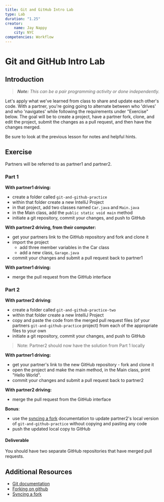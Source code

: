 ```yaml
---
title: Git and GitHub Intro Lab
type: Lab
duration: "1.25"
creator:
    name: Jay Nappy
    city: NYC
competencies: Workflow
---
```


# Git and GitHub Intro Lab

## Introduction

> ***Note:*** _This can be a pair programming activity or done independently._

Let's apply what we've learned from class to share and update each other's code.  With a partner, you're going going to alternate between who 'drives' and who 'navigates' while following the requirements under "Exercise" below. The goal will be to create a project, have a partner fork, clone, and edit the project, submit the changes as a pull request, and then have the changes merged.  

Be sure to look at the previous lesson for notes and helpful hints.

## Exercise

Partners will be referred to as partner1 and partner2.

### Part 1

**With partner1 driving:**

- create a folder called `git-and-github-practice`
- within that folder create a new IntelliJ Project
- in that project, add two classes named `Car.java` and `Main.java`
- in the Main class, add the `public static void main` method
- initiate a git repository, commit your changes, and push to GitHub


**With partner2 driving, from their computer:**

- get your partners link to the GitHub repository and fork and clone it
- import the project
    - add three member variables in the Car class
    - add a new class, `Garage.java`
- commit your changes and submit a pull request back to partner1


**With partner1 driving:**

- merge the pull request from the GitHub interface



### Part 2

**With partner2 driving**:


- create a folder called `git-and-github-practice-two`
- within that folder create a new IntelliJ Project
- copy and paste the code from the merged pull request files (of your partners `git-and-github-practice` project) from each of the appropriate files to your own
- initiate a git repository, commit your changes, and push to GitHub
> Note: Partner2 should now have the solution from Part 1 locally

**With partner1 driving:**

- get your partner's link to the new GitHub repository - fork and clone it
- open the project and make the main method, in the Main class, print "Hello World".
- commit your changes and submit a pull request back to partner2


**With partner2 driving:**

- merge the pull request from the GitHub interface

**Bonus**:

- use the [syncing a fork](https://help.github.com/articles/syncing-a-fork/) documentation to update partner2's local version of `git-and-github-practice` without copying and pasting any code
- push the updated local copy to GitHub


#### Deliverable

You should have two separate GitHub repositories that have merged pull requests.

## Additional Resources

- [Git documentation](https://git-scm.com/documentation)
- [Forking on github](https://help.github.com/articles/fork-a-repo/)
- [Syncing a fork](https://help.github.com/articles/syncing-a-fork/)
